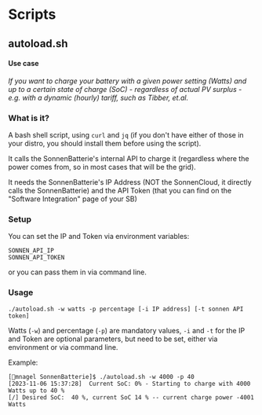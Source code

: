 # Scripts

## autoload.sh

#### Use case
_If you want to charge your battery with a given power setting (Watts) and up to a certain state of charge (SoC) - regardless of actual PV surplus - e.g. with a dynamic (hourly) tariff, such as Tibber, et.al._

### What is it?

A bash shell script, using `curl` and `jq` (if you don't have either of those in your distro, you should install them before using the script).

It calls the SonnenBatterie's internal API to charge it (regardless where the power comes from, so in most cases that will be the grid).

It needs the SonnenBatterie's IP Address (NOT the SonnenCloud, it directly calls the SonnenBatterie) and the API Token (that you can find on the "Software Integration" page of your SB)

### Setup

You can set the IP and Token via environment variables:

`SONNEN_API_IP`  
`SONNEN_API_TOKEN`

or you can pass them in via command line.

### Usage

`./autoload.sh -w watts -p percentage [-i IP address] [-t sonnen API token]`

Watts (`-w`) and percentage (`-p`) are mandatory values, `-i` and `-t` for the IP and Token are optional parameters, but need to be set, either via environment or via command line.

Example: 

```
[🎩︎mnagel SonnenBatterie]$ ./autoload.sh -w 4000 -p 40  
[2023-11-06 15:37:28]  Current SoC: 0% - Starting to charge with 4000 Watts up to 40 %
[/] Desired SoC:  40 %, current SoC 14 % -- current charge power -4001 Watts
```




